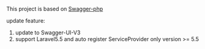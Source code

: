 This project is based on [Swagger-php](https://github.com/slampenny/Swaggervel)

update feature:

1. update to Swagger-UI-V3
2. support Laravel5.5 and auto register ServiceProvider only version >= 5.5